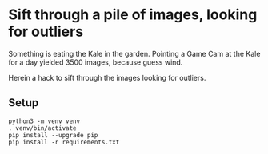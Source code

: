 # Sift through a pile of images, looking for outliers

Something is eating the Kale in the garden.
Pointing a Game Cam at the Kale for a day yielded 3500 images,
because guess wind.

Herein a hack to sift through the images looking for outliers.

## Setup

    python3 -m venv venv
    . venv/bin/activate
    pip install --upgrade pip
    pip install -r requirements.txt

